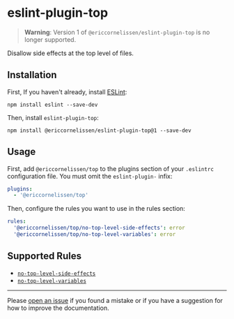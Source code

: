 # eslint-plugin-top

> **Warning**: Version 1 of `@ericcornelissen/eslint-plugin-top` is no longer
> supported.

Disallow side effects at the top level of files.

## Installation

First, If you haven't already, install [ESLint]:

```shell
npm install eslint --save-dev
```

Then, install `eslint-plugin-top`:

```shell
npm install @ericcornelissen/eslint-plugin-top@1 --save-dev
```

## Usage

First, add `@ericcornelissen/top` to the plugins section of your `.eslintrc`
configuration file. You must omit the `eslint-plugin-` infix:

```yml
plugins:
  - '@ericcornelissen/top'
```

Then, configure the rules you want to use in the rules section:

```yml
rules:
  '@ericcornelissen/top/no-top-level-side-effects': error
  '@ericcornelissen/top/no-top-level-variables': error
```

## Supported Rules

- [`no-top-level-side-effects`]
- [`no-top-level-variables`]

---

Please [open an issue] if you found a mistake or if you have a suggestion for
how to improve the documentation.

[eslint]: https://eslint.org/
[open an issue]: https://github.com/ericcornelissen/eslint-plugin-top/issues/new?labels=documentation&template=documentation.md
[`no-top-level-side-effects`]: docs/rules/no-top-level-side-effects.md
[`no-top-level-variables`]: docs/rules/no-top-level-variables.md
